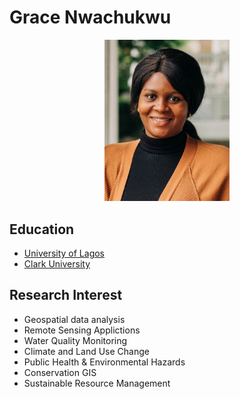 # Grace Nwachukwu
<p align="center">
  <img src="images/pix.jpg" alt="headshot" width="200"/>
</p>


## Education
- [University of Lagos](https://unilag.edu.ng/)
- [Clark University](https://www.clarku.edu/)

## Research Interest
- Geospatial data analysis
- Remote Sensing Applictions
- Water Quality Monitoring
- Climate and Land Use Change
- Public Health & Environmental Hazards
- Conservation GIS
- Sustainable Resource Management

